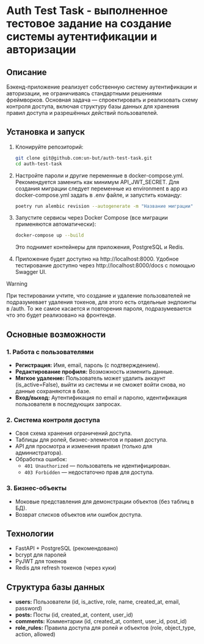 # Auth Test Task - выполненное тестовое задание на создание системы аутентификации и авторизации

## Описание

Бэкенд-приложение реализует собственную систему аутентификации и авторизации, не ограничиваясь стандартными решениями фреймворков. Основная задача — спроектировать и реализовать схему контроля доступа, включая структуру базы данных для хранения правил доступа и разрешённых действий пользователей.

## Установка и запуск

1. Клонируйте репозиторий:
   ```bash
   git clone git@github.com:un-but/auth-test-task.git
   cd auth-test-task
   ```

2. Настройте пароли и другие переменные в docker-compose.yml.
   Рекомендуется заменить как минимум API_JWT_SECRET.
   Для создания миграции следует переменные из environment в app из docker-compose.yml задать в .env файле,
   и запустить команду:
   ```bash
   poetry run alembic revision --autogenerate -m "Название миграции"
   ```

2. Запустите сервисы через Docker Compose (все миграции применяются автоматически):
   ```bash
   docker-compose up --build
   ```

   Это поднимет контейнеры для приложения, PostgreSQL и Redis.

3. Приложение будет доступно на http://localhost:8000.
   Удобное тестирование доступно через http://localhost:8000/docs с помощью Swagger UI.

> [!WARNING]
> При тестировании учтите, что создание и удаление пользователей не подразумевает удаления токенов,
> для этого есть отдельные эндпоинты в /auth.
> То же самое касается и повторения пароля, подразумевается что это будет реализовано на фронтенде.

## Основные возможности

### 1. Работа с пользователями

- **Регистрация:** Имя, email, пароль (с подтверждением).
- **Редактирование профиля:** Возможность изменить данные.
- **Мягкое удаление:** Пользователь может удалить аккаунт (is_active=False), выйти из системы и не сможет войти снова, но данные сохраняются в базе.
- **Вход/выход:** Аутентификация по email и паролю, идентификация пользователя в последующих запросах.

### 2. Система контроля доступа

- Своя схема хранения ограничений доступа.
- Таблицы для ролей, бизнес-элементов и правил доступа.
- API для просмотра и изменения правил (только для администратора).
- Обработка ошибок:
  - `401 Unauthorized` — пользователь не идентифицирован.
  - `403 Forbidden` — недостаточно прав для доступа.

### 3. Бизнес-объекты

- Моковые представления для демонстрации объектов (без таблиц в БД).
- Возврат списков объектов или ошибок доступа.

## Технологии

- FastAPI + PostgreSQL (рекомендовано)
- bcrypt для паролей
- PyJWT для токенов
- Redis для refresh токенов (через куки)

## Структура базы данных

- **users:** Пользователи (id, is_active, role, name, created_at, email, password)
- **posts:** Посты (id, created_at, content, user_id)
- **comments:** Комментарии (id, created_at, content, user_id, post_id)
- **role_rules:** Правила доступа для ролей и объектов (role, object_type, action, allowed)
